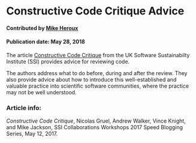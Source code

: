 
# Constructive Code Critique Advice

#### Contributed by [Mike Heroux](https://github.com/maherou "Mike Heroux GitHub Profile")

#### Publication date: May 28, 2018

The article [Constructive Code Critique](https://www.software.ac.uk/blog/2017-05-11-constructive-code-critique) from the UK Software Sustainabilty Institute (SSI) provides advice for reviewing code.  

The authors address what to do before, during and after the review.  They also provide advice about how to introduce this well-established and valuable practice into scientific software communities, where the practice may not be well understood.

### Article info: 
*Constructive Code Critique*, Nicolas Gruel, Andrew Walker, Vince Knight, and Mike Jackson, SSI Collaborations Workshops 2017 Speed Blogging Series, May 12, 2017.

<!---
Publish: yes
Categories: Development
Topics: Software engineering
Level: 2
Prerequisites: defaults
Aggregate: none
--->

